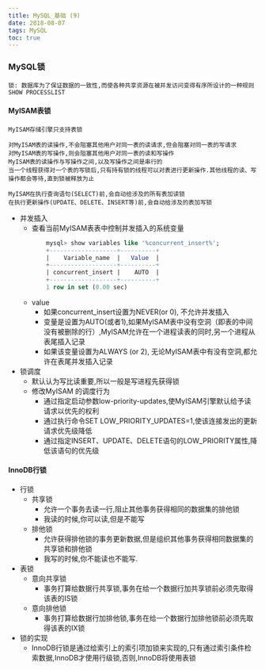 ```yaml
---
title: MySQL_基础 (9)
date: 2018-08-07
tags: MySQL
toc: true
---
```


### MySQL锁 
    锁: 数据库为了保证数据的一致性,而使各种共享资源在被并发访问变得有序所设计的一种规则
    SHOW PROCESSLIST

<!-- more -->

#### MyISAM表锁
    MyISAM存储引擎只支持表锁
    
    对MyISAM表的读操作,不会阻塞其他用户对同一表的读请求,但会阻塞对同一表的写请求
    对MyISAM表的写操作,则会阻塞其他用户对同一表的读和写操作
    MyISAM表的读操作与写操作之间,以及写操作之间是串行的
    当一个线程获得对一个表的写锁后,只有持有锁的线程可以对表进行更新操作.其他线程的读、写操作都会等待,直到锁被释放为止

    MyISAM在执行查询语句(SELECT)前,会自动给涉及的所有表加读锁
    在执行更新操作(UPDATE、DELETE、INSERT等)前,会自动给涉及的表加写锁
- 并发插入
    * 查看当前MyISAM表表中控制并发插入的系统变量
        ```sql
            mysql> show variables like '%concurrent_insert%';
            +-------------------+----------+
            |    Variable_name  |   Value  |
            +-------------------+----------+
            | concurrent_insert |    AUTO  |
            +-------------------+----------+
            1 row in set (0.00 sec)
        ```
    * value
        * 如果concurrent_insert设置为NEVER(or 0), 不允许并发插入
        * 变量是设置为AUTO(或者1),如果MyISAM表中没有空洞（即表的中间没有被删除的行）,MyISAM允许在一个进程读表的同时,另一个进程从表尾插入记录
        * 如果该变量设置为ALWAYS (or 2), 无论MyISAM表中有没有空洞,都允许在表尾并发插入记录
- 锁调度
    * 默认认为写比读重要,所以一般是写进程先获得锁
    * 修改MyISAM 的调度行为
        * 通过指定启动参数low-priority-updates,使MyISAM引擎默认给予读请求以优先的权利
        * 通过执行命令SET LOW_PRIORITY_UPDATES=1,使该连接发出的更新请求优先级降低
        * 通过指定INSERT、UPDATE、DELETE语句的LOW_PRIORITY属性,降低该语句的优先级

#### InnoDB行锁
- 行锁
    * 共享锁
        * 允许一个事务去读一行,阻止其他事务获得相同的数据集的排他锁
        * 我读的时候,你可以读,但是不能写
    * 排他锁
        * 允许获得排他锁的事务更新数据,但是组织其他事务获得相同数据集的共享锁和排他锁
        * 我写的时候,你不能读也不能写.
- 表锁
    * 意向共享锁
        * 事务打算给数据行共享锁,事务在给一个数据行加共享锁前必须先取得该表的IS锁
    * 意向排他锁
        * 事务打算给数据行加排他锁,事务在给一个数据行加排他锁前必须先取得该表的IX锁
- 锁的实现
    * InnoDB行锁是通过给索引上的索引项加锁来实现的,只有通过索引条件检索数据,InnoDB才使用行级锁,否则,InnoDB将使用表锁
    